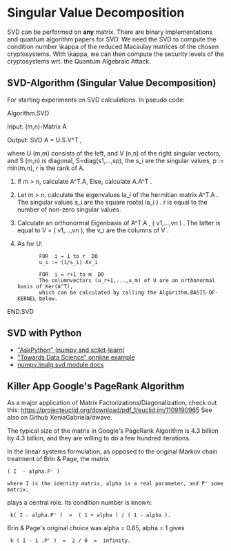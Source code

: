 # Singular Value Decomposition

SVD can be performed on **any** matrix. There are binary implementations and quantum algorithm papers for SVD. We need the SVD to compute the condition number \kappa of the reduced Macaulay matrices of the chosen cryptosystems. With \kappa, we can then compute the security levels of the cryptosystems wrt. the Quantum Algebraic Attack.


## SVD-Algorithm (Singular Value Decomposition)

For starting experiments on SVD calculations. In pseudo code:

Algorithm.SVD

Input: (m,n)-Matrix A

Output: SVD  A = U.S.V^T  ,

where U (m,m) consists of the left, and V (n,n) of the right singular vectors, and
S (m,n) is diagonal, S=diag(s1,...,sp), the s_i are the singular values, p := min(m,n), r is the rank of A.

1. If m > n, calculate A^T.A, Else, calculate A.A^T .
2. Let m > n, calculate the eigenvalues la_i of the hermitian matrix A^T.A .
   The singular values s_i are the square roots( la_i ) .
   r is equal to the number of non-zero singular values.
3. Calculate an orthonormal Eigenbasis of A^T.A , ( v1,...,vn ) .
   The latter is equal to V = ( v1,...,vn ), the v_i are the columns of V .
4. As for U:

              FOR  i = 1 to r  DO
              u_i := (1/s_i) Av_i 
   
              FOR  i = r+1 to m  DO
              The columnvectors (u_r+1,...,u_m) of U are an orthonormal basis of Ker(A^T),
              which can be calculated by calling the Algorithm.BASIS-OF-KERNEL below.
END.SVD    


## SVD with Python

* ["AskPython" (numpy and scikit-learn)](https://www.askpython.com/python/examples/singular-value-decomposition)
* ["Towards Data Science" onnline example](https://towardsdatascience.com/singular-value-decomposition-example-in-python-dab2507d85a0)
* [numpy.linalg.svd module docs](https://numpy.org/doc/stable/reference/generated/numpy.linalg.svd.html)


## Killer App Google's PageRank Algorithm

As a major application of Matrix Factorizations/Diagonalization, check out this: https://projecteuclid.org/download/pdf_1/euclid.im/1109190965
See also on Github XeniaGabriela/dwave.

The typical size of the matrix in Google's PageRank Algorithm is 4.3 billion by 4.3 billion, and they are willing to do a few hundred iterations.

In the linear systems formulation, as opposed to the original Markov chain treatment of Brin & Page, the matrix

    ( I  - alpha.P' )
    
    where I is the identity matrix, alpha is a real parameter, and P' some matrix,
    
plays a central role. Its condition number is known:

     k( I - alpha.P' )  =  ( 1 + alpha ) / ( 1 - alpha ).
     
Brin & Page's original choice was  alpha = 0.85,
alpha = 1  gives

     k ( I - 1 .P' )  =  2 / 0  =  infinity.
